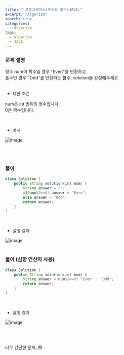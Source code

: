 ```yaml
---
title: "[프로그래머스]짝수와 홀수(JAVA)"
excerpt: "Algorism"
search: true
categories: 
  - Algorism
tags: 
  - Algorism
  - JAVA
---
```


### 문제 설명

정수 num이 짝수일 경우 "Even"을 반환하고 <br>홀수인 경우 "Odd"를 반환하는 함수, solution을 완성해주세요.<br><br>

- 제한 조건 

num은 int 범위의 정수입니다.<br>
0은 짝수입니다.<br>


<br>

- 예시 

![image](https://user-images.githubusercontent.com/73421820/116782694-9e892780-aac5-11eb-8d10-6a3b3c71e234.png)


<br><br>


### 풀이

```java
class Solution {
    public String solution(int num) {
        String answer = "";
        if(num%2==0) answer = "Even";
        else answer = "Odd";
        return answer;
    }
}
```

<br>

- 실행 결과

![image](https://user-images.githubusercontent.com/73421820/116782704-ad6fda00-aac5-11eb-92a9-8cc7540aac13.png)
<br><br>

### 풀이 (삼항 연산자 사용)

```java
class Solution {
    public String solution(int num) {
        String answer = num%2==0? "Even" : "Odd";
        return answer;
    }
}
```

<br>

- 실행 결과

![image](https://user-images.githubusercontent.com/73421820/116782770-fcb60a80-aac5-11eb-9901-2b79a5701f0a.png)

<br><br>


너무 간단한 문제,,😳

<br>

<br><br>


